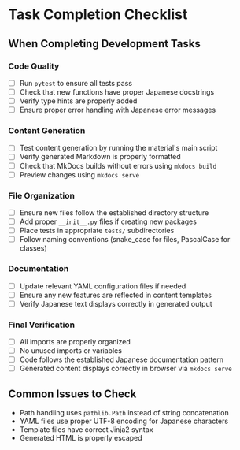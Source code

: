 # Task Completion Checklist

## When Completing Development Tasks

### Code Quality
- [ ] Run `pytest` to ensure all tests pass
- [ ] Check that new functions have proper Japanese docstrings
- [ ] Verify type hints are properly added
- [ ] Ensure proper error handling with Japanese error messages

### Content Generation
- [ ] Test content generation by running the material's main script
- [ ] Verify generated Markdown is properly formatted
- [ ] Check that MkDocs builds without errors using `mkdocs build`
- [ ] Preview changes using `mkdocs serve`

### File Organization
- [ ] Ensure new files follow the established directory structure
- [ ] Add proper `__init__.py` files if creating new packages
- [ ] Place tests in appropriate `tests/` subdirectories
- [ ] Follow naming conventions (snake_case for files, PascalCase for classes)

### Documentation
- [ ] Update relevant YAML configuration files if needed
- [ ] Ensure any new features are reflected in content templates
- [ ] Verify Japanese text displays correctly in generated output

### Final Verification
- [ ] All imports are properly organized
- [ ] No unused imports or variables
- [ ] Code follows the established Japanese documentation pattern
- [ ] Generated content displays correctly in browser via `mkdocs serve`

## Common Issues to Check
- Path handling uses `pathlib.Path` instead of string concatenation
- YAML files use proper UTF-8 encoding for Japanese characters
- Template files have correct Jinja2 syntax
- Generated HTML is properly escaped